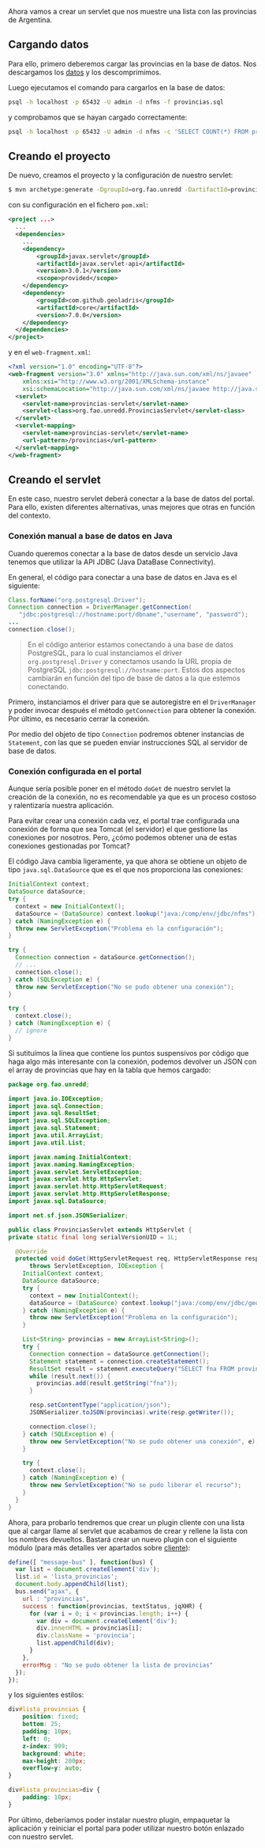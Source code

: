 Ahora vamos a crear un servlet que nos muestre una lista con las provincias de Argentina.

## Cargando datos

Para ello, primero deberemos cargar las provincias en la base de datos. Nos descargamos los [datos](../static/provincias.zip) y los descomprimimos.

Luego ejecutamos el comando para cargarlos en la base de datos:

```bash
psql -h localhost -p 65432 -U admin -d nfms -f provincias.sql
```

y comprobamos que se hayan cargado correctamente:

```bash
psql -h localhost -p 65432 -U admin -d nfms -c 'SELECT COUNT(*) FROM provincias'
```

## Creando el proyecto

De nuevo, creamos el proyecto  y la configuración de nuestro servlet:

```bash
$ mvn archetype:generate -DgroupId=org.fao.unredd -DartifactId=provincias -DarchetypeArtifactId=maven-archetype-quickstart -DinteractiveMode=false
```

con su configuración en el fichero `pom.xml`:

```xml
<project ...>
  ...
  <dependencies>
    ...
	<dependency>
		<groupId>javax.servlet</groupId>
		<artifactId>javax.servlet-api</artifactId>
		<version>3.0.1</version>
		<scope>provided</scope>
	</dependency>
	<dependency>
		<groupId>com.github.geoladris</groupId>
		<artifactId>core</artifactId>
		<version>7.0.0</version>
	</dependency>
  </dependencies>
</project>
```

y en el `web-fragment.xml`:

```xml
<?xml version="1.0" encoding="UTF-8"?>
<web-fragment version="3.0" xmlns="http://java.sun.com/xml/ns/javaee"
	xmlns:xsi="http://www.w3.org/2001/XMLSchema-instance"
	xsi:schemaLocation="http://java.sun.com/xml/ns/javaee http://java.sun.com/xml/ns/javaee/web-fragment_3_0.xsd">
  <servlet>
    <servlet-name>provincias-servlet</servlet-name>
    <servlet-class>org.fao.unredd.ProvinciasServlet</servlet-class>
  </servlet>
  <servlet-mapping>
    <servlet-name>provincias-servlet</servlet-name>
    <url-pattern>/provincias</url-pattern>
  </servlet-mapping>
</web-fragment>
```

## Creando el servlet

En este caso, nuestro servlet deberá conectar a la base de datos del portal. Para ello, existen diferentes alternativas, unas mejores que otras en función del contexto.

### Conexión manual a base de datos en Java

Cuando queremos conectar a la base de datos desde un servicio Java tenemos que utilizar la API JDBC (Java DataBase Connectivity).

En general, el código para conectar a una base de datos en Java es el siguiente:


```java
Class.forName("org.postgresql.Driver");
Connection connection = DriverManager.getConnection(
   "jdbc:postgresql://hostname:port/dbname","username", "password");
...
connection.close();
```

> En el código anterior estamos conectando a una base de datos PostgreSQL, para lo cual instanciamos el driver `org.postgresql.Driver` y conectamos usando la URL propia de PostgreSQL `jdbc:postgresql://hostname:port`. Estos dos aspectos cambiarán en función del tipo de base de datos a la que estemos conectando.

Primero, instanciamos el driver para que se autoregistre en el `DriverManager` y poder invocar después el método `getConnection` para obtener la conexión. Por último, es necesario cerrar la conexión.

Por medio del objeto de tipo `Connection` podremos obtener instancias de `Statement`, con las que se pueden enviar instrucciones SQL al servidor de base de datos.

### Conexión configurada en el portal

Aunque sería posible poner en el método ``doGet`` de nuestro servlet la creación de la conexión, no es recomendable ya que es un proceso costoso y ralentizaría nuestra aplicación.

Para evitar crear una conexión cada vez, el portal trae configurada una conexión de forma que sea Tomcat (el servidor) el que gestione las conexiones por nosotros. Pero, ¿cómo podemos obtener una de estas conexiones gestionadas por Tomcat?

El código Java cambia ligeramente, ya que ahora se obtiene un objeto de tipo `java.sql.DataSource` que es el que nos proporciona las conexiones:

```java
InitialContext context;
DataSource dataSource;
try {
  context = new InitialContext();
  dataSource = (DataSource) context.lookup("java:/comp/env/jdbc/nfms");
} catch (NamingException e) {
  throw new ServletException("Problema en la configuración");
}

try {
  Connection connection = dataSource.getConnection();
  // ...
  connection.close();
} catch (SQLException e) {
  throw new ServletException("No se pudo obtener una conexión");
}

try {
  context.close();
} catch (NamingException e) {
  // ignore
}
```

Si sutituímos la línea que contiene los puntos suspensivos por código que haga algo más interesante con la conexión, podemos devolver un JSON con el array de provincias que hay en la tabla que hemos cargado:

```java
package org.fao.unredd;

import java.io.IOException;
import java.sql.Connection;
import java.sql.ResultSet;
import java.sql.SQLException;
import java.sql.Statement;
import java.util.ArrayList;
import java.util.List;

import javax.naming.InitialContext;
import javax.naming.NamingException;
import javax.servlet.ServletException;
import javax.servlet.http.HttpServlet;
import javax.servlet.http.HttpServletRequest;
import javax.servlet.http.HttpServletResponse;
import javax.sql.DataSource;

import net.sf.json.JSONSerializer;

public class ProvinciasServlet extends HttpServlet {
private static final long serialVersionUID = 1L;

  @Override
  protected void doGet(HttpServletRequest req, HttpServletResponse resp)
      throws ServletException, IOException {
    InitialContext context;
    DataSource dataSource;
    try {
      context = new InitialContext();
      dataSource = (DataSource) context.lookup("java:/comp/env/jdbc/geoladris");
    } catch (NamingException e) {
      throw new ServletException("Problema en la configuración");
    }

    List<String> provincias = new ArrayList<String>();
    try {
      Connection connection = dataSource.getConnection();
      Statement statement = connection.createStatement();
      ResultSet result = statement.executeQuery("SELECT fna FROM provincias");
      while (result.next()) {
        provincias.add(result.getString("fna"));
      }

      resp.setContentType("application/json");
      JSONSerializer.toJSON(provincias).write(resp.getWriter());

      connection.close();
    } catch (SQLException e) {
      throw new ServletException("No se pudo obtener una conexión", e);
    }

    try {
      context.close();
    } catch (NamingException e) {
      throw new ServletException("No se pudo liberar el recurso");
    }
  }
}

```

Ahora, para probarlo tendremos que crear un plugin cliente con una lista que al cargar llame al servlet que acabamos de crear y rellene la lista con los nombres devueltos. Bastará crear un nuevo plugin con el siguiente módulo (para más detalles ver apartados sobre [cliente](../client/hello_world.md)):

```js
define([ "message-bus" ], function(bus) {
  var list = document.createElement('div');
  list.id = 'lista_provincias';
  document.body.appendChild(list);
  bus.send("ajax", {
    url : "provincias",
    success : function(provincias, textStatus, jqXHR) {
      for (var i = 0; i < provincias.length; i++) {
        var div = document.createElement('div');
        div.innerHTML = provincias[i];
        div.className = 'provincia';
        list.appendChild(div);
      }
    },
    errorMsg : "No se pudo obtener la lista de provincias"
  });
});
```

y los siguientes estilos:

```css
div#lista_provincias {
    position: fixed;
    bottom: 25;
    padding: 10px;
    left: 0;
    z-index: 999;
    background: white;
    max-height: 200px;
    overflow-y: auto;
}

div#lista_provincias>div {
    padding: 10px;
}
```

Por último, deberíamos poder instalar nuestro plugin, empaquetar la aplicación y reiniciar el portal para poder utilizar nuestro botón enlazado con nuestro servlet.
